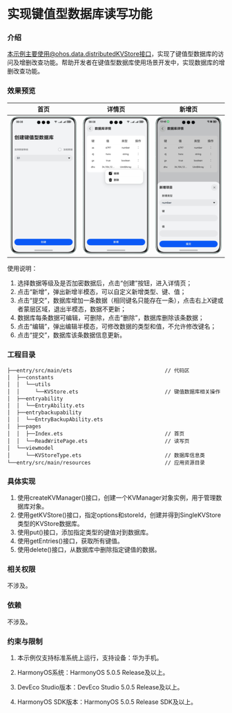 # 实现键值型数据库读写功能

### 介绍

本示例主要使用@ohos.data.distributedKVStore接口，实现了键值型数据库的访问及增删改查功能。帮助开发者在键值型数据库使用场景开发中，实现数据库的增删改查功能。

### 效果预览

| 首页                                  | 详情页                                     | 新增页                              |
|-------------------------------------|-----------------------------------------|----------------------------------|
| ![](screenshots/devices/create.png) | ![](screenshots/devices/read_write.png) | ![](screenshots/devices/new.png) |


使用说明：

1. 选择数据等级及是否加密数据后，点击“创建”按钮，进入详情页；
2. 点击“新增”，弹出新增半模态，可以自定义新增类型、键、值；
3. 点击“提交”，数据库增加一条数据（相同键名只能存在一条），点击右上X键或者蒙层区域，退出半模态，数据不更新；
4. 数据库每条数据可编辑，可删除，点击“删除”，数据库删除该条数据；
5. 点击“编辑”，弹出编辑半模态，可修改数据的类型和值，不允许修改键名；
6. 点击“提交”，数据库该条数据信息更新。

### 工程目录

```
├──entry/src/main/ets                              // 代码区
│  ├──constants                                  
│  │  └──utils
│  │     └──KVStore.ets                            // 键值数据库相关操作
│  ├──entryability  
│  │  └──EntryAbility.ets 
│  ├──entrybackupability  
│  │  └──EntryBackupAbility.ets 
│  ├──pages
│  │  ├──Index.ets                                 // 首页                                
│  │  └──ReadWritePage.ets                         // 读写页
│  └──viewmodel
│     └──KVStoreType.ets                           // 数据库信息类     
└──entry/src/main/resources                        // 应用资源目录
```

### 具体实现

1. 使用createKVManager()接口，创建一个KVManager对象实例，用于管理数据库对象。
2. 使用getKVStore()接口，指定options和storeId，创建并得到SingleKVStore类型的KVStore数据库。
3. 使用put()接口，添加指定类型的键值对到数据库。
4. 使用getEntries()接口，获取所有键值。
5. 使用delete()接口，从数据库中删除指定键值的数据。

### 相关权限

不涉及。

### 依赖

不涉及。

### 约束与限制

1. 本示例仅支持标准系统上运行，支持设备：华为手机。

2. HarmonyOS系统：HarmonyOS 5.0.5 Release及以上。

3. DevEco Studio版本：DevEco Studio 5.0.5 Release及以上。

4. HarmonyOS SDK版本：HarmonyOS 5.0.5 Release SDK及以上。
